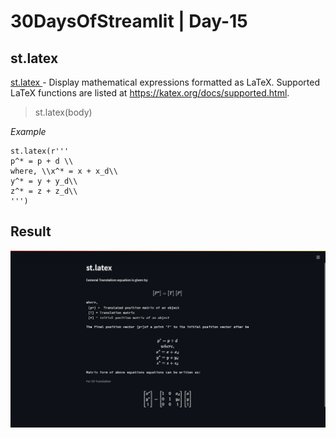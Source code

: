 # 30DaysOfStreamlit | Day-15

## st.latex

[st.latex ](https://docs.streamlit.io/library/api-reference/text/st.latex) - Display mathematical expressions formatted as LaTeX. Supported LaTeX functions are listed at https://katex.org/docs/supported.html.

> st.latex(body)
> 
*Example*
```
st.latex(r'''
p^* = p + d \\
where, \\x^* = x + x_d\\
y^* = y + y_d\\
z^* = z + z_d\\
''')
```

## Result

![day15](https://github.com/dotaadarsh/30DaysOfStreamlit/blob/main/asserts/Day-15.PNG)